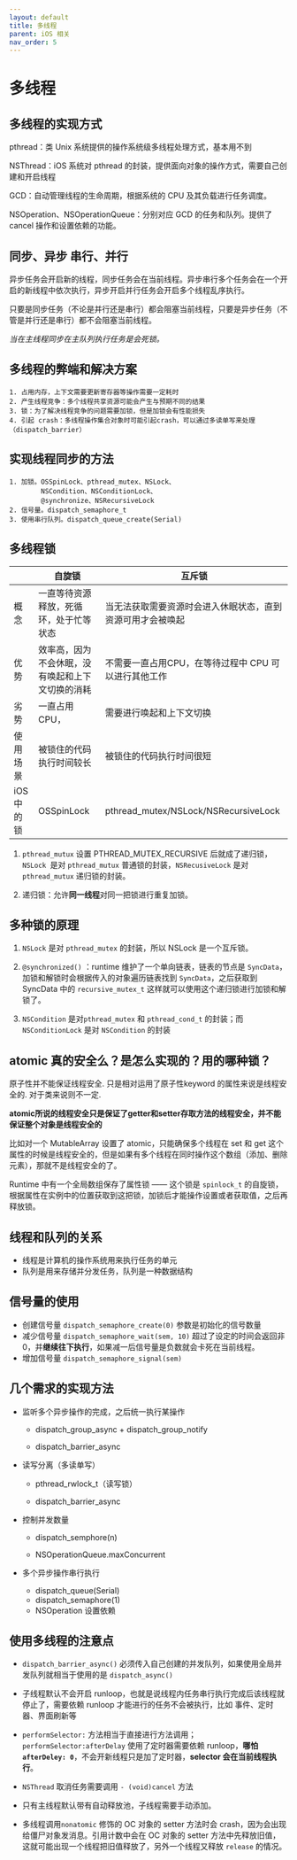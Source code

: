 ```yaml
---
layout: default
title: 多线程
parent: iOS 相关
nav_order: 5
---
```


# 多线程

## 多线程的实现方式

pthread：类 Unix 系统提供的操作系统级多线程处理方式，基本用不到

NSThread：iOS 系统对 pthread 的封装，提供面向对象的操作方式，需要自己创建和开启线程

GCD：自动管理线程的生命周期，根据系统的 CPU 及其负载进行任务调度。

NSOperation、NSOperationQueue：分别对应 GCD 的任务和队列。提供了 cancel 操作和设置依赖的功能。

## 同步、异步 串行、并行

异步任务会开启新的线程，同步任务会在当前线程。异步串行多个任务会在一个开启的新线程中依次执行，异步开启并行任务会开启多个线程乱序执行。

只要是同步任务（不论是并行还是串行）都会阻塞当前线程，只要是异步任务（不管是并行还是串行）都不会阻塞当前线程。

*当在主线程同步在主队列执行任务是会死锁。*

## 多线程的弊端和解决方案

```
1. 占用内存，上下文需要更新寄存器等操作需要一定耗时
2. 产生线程竞争：多个线程共享资源可能会产生与预期不同的结果
3. 锁：为了解决线程竞争的问题需要加锁，但是加锁会有性能损失
4. 引起 crash：多线程操作集合对象时可能引起crash，可以通过多读单写来处理（dispatch_barrier）
```

## 实现线程同步的方法

    1. 加锁。OSSpinLock、pthread_mutex、NSLock、
            NSCondition、NSConditionLock、
            @synchronize、NSRecursiveLock
    2. 信号量。dispatch_semaphore_t
    3. 使用串行队列。dispatch_queue_create(Serial)

## 多线程锁

|         | 自旋锁                      | 互斥锁                                  |
| ------- | ------------------------ | ------------------------------------ |
| 概念      | 一直等待资源释放，死循环，处于忙等状态      | 当无法获取需要资源时会进入休眠状态，直到资源可用才会被唤起        |
| 优势      | 效率高，因为不会休眠，没有唤起和上下文切换的消耗 | 不需要一直占用CPU，在等待过程中 CPU 可以进行其他工作       |
| 劣势      | 一直占用 CPU，                | 需要进行唤起和上下文切换                         |
| 使用场景    | 被锁住的代码执行时间较长             | 被锁住的代码执行时间很短                         |
| iOS 中的锁 | OSSpinLock               | pthread_mutex/NSLock/NSRecursiveLock |

1. `pthread_mutux` 设置 PTHREAD_MUTEX_RECURSIVE 后就成了递归锁，`NSLock `是对 `pthread_mutux` 普通锁的封装，`NSRecusiveLock` 是对 `pthread_mutux` 递归锁的封装。

2. 递归锁：允许**同一线程**对同一把锁进行重复加锁。

## 多种锁的原理

1. `NSLock` 是对 `pthread_mutex` 的封装，所以 NSLock 是一个互斥锁。

2. `@synchronized()` ：runtime 维护了一个单向链表，链表的节点是 `SyncData`，加锁和解锁时会根据传入的对象遍历链表找到 `SyncData`，之后获取到 SyncData 中的 `recursive_mutex_t` 这样就可以使用这个递归锁进行加锁和解锁了。

3. `NSCondition` 是对`pthread_mutex` 和 `pthread_cond_t` 的封装；而 `NSConditionLock` 是对 `NSCondition` 的封装

## atomic 真的安全么？是怎么实现的？用的哪种锁？

原子性并不能保证线程安全. 只是相对运用了原子性keyword 的属性来说是线程安全的. 对于类来说则不一定.

**atomic所说的线程安全只是保证了getter和setter存取方法的线程安全，并不能保证整个对象是线程安全的**

比如对一个 MutableArray 设置了 atomic，只能确保多个线程在 set 和 get 这个属性的时候是线程安全的，但是如果有多个线程在同时操作这个数组（添加、删除元素），那就不是线程安全的了。

Runtime 中有一个全局数组保存了属性锁 —— 这个锁是 `spinlock_t` 的自旋锁，根据属性在实例中的位置获取到这把锁，加锁后才能操作设置或者获取值，之后再释放锁。

## 线程和队列的关系

- 线程是计算机的操作系统用来执行任务的单元
- 队列是用来存储并分发任务，队列是一种数据结构

## 信号量的使用

- 创建信号量 `dispatch_semaphore_create(0)` 参数是初始化的信号数量
- 减少信号量 `dispatch_semaphore_wait(sem, 10)` 超过了设定的时间会返回非0，并**继续往下执行**，如果减一后信号量是负数就会卡死在当前线程。
- 增加信号量 `dispatch_semaphore_signal(sem)` 

## 几个需求的实现方法

- 监听多个异步操作的完成，之后统一执行某操作
    - dispatch_group_async + dispatch_group_notify

    - dispatch_barrier_async

- 读写分离（多读单写）
    - pthread_rwlock_t（读写锁）

    - dispatch_barrier_async

- 控制并发数量
    - dispatch_semphore(n)

    - NSOperationQueue.maxConcurrent

- 多个异步操作串行执行 
    - dispatch_queue(Serial) 
    - dispatch_semaphore(1)
    - NSOperation 设置依赖


## 使用多线程的注意点

- `dispatch_barrier_async()` 必须传入自己创建的并发队列，如果使用全局并发队列就相当于使用的是 `dispatch_async()`

- 子线程默认不会开启 runloop，也就是说线程内任务串行执行完成后该线程就停止了，需要依赖 runloop 才能进行的任务不会被执行，比如 事件、定时器、界面刷新等

- `performSelector:` 方法相当于直接进行方法调用；`performSelector:afterDelay` 使用了定时器需要依赖 runloop，**哪怕 `afterDeley: 0`**，不会开新线程只是加了定时器，**selector 会在当前线程执行**。

- `NSThread` 取消任务需要调用 `- (void)cancel` 方法

- 只有主线程默认带有自动释放池，子线程需要手动添加。

- 多线程调用`nonatomic` 修饰的 OC 对象的 setter 方法时会 crash，因为会出现给僵尸对象发消息。引用计数中会在 OC 对象的 setter 方法中先释放旧值，这就可能出现一个线程把旧值释放了，另外一个线程又释放 `release` 的情况。
